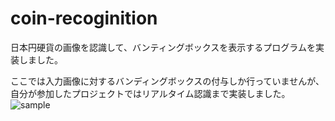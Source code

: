 # coin-recoginition

日本円硬貨の画像を認識して、バンティングボックスを表示するプログラムを実装しました。  
  
ここでは入力画像に対するバンディングボックスの付与しか行っていませんが、自分が参加したプロジェクトではリアルタイム認識まで実装しました。
![sample](https://drive.google.com/drive/u/0/folders/1Wh0XoZ5_bEMzMYthINN1v9iFwJd6itET)
